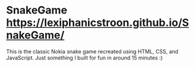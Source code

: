 # SnakeGame https://lexiphanicstroon.github.io/SnakeGame/

This is the classic Nokia snake game recreated using HTML, CSS, and JavaScript. Just something I built for fun in around 15 minutes :)
